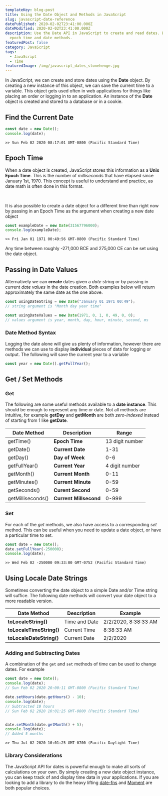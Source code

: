 ```yaml
---
templateKey: blog-post
title: Using the Date Object and Methods in JavaScript
slug: javascript-date-reference
datePublished: 2020-02-02T23:41:00.000Z
dateModified: 2020-02-02T23:41:00.000Z
description: Use the Date API in JavaScript to create and read dates. Explains
  epoch time and date methods.
featuredPost: false
category: JavaScript
tags:
  - JavaScript
  - Time
featuredImage: /img/javascript_dates_stonehenge.jpg
---
```

In JavaScript, we can create and store dates using the **Date** object. By creating a new instance of this object, we can save the current time to a variable. This object gets used often in web applications for things like placing an order or logging in to an application. An instance of the **Date** object is created and stored to a database or in a cookie.

## Find the Current Date

```javascript
const date = new Date();
console.log(date);
```

```terminal
>> Sun Feb 02 2020 08:17:01 GMT-0800 (Pacific Standard Time)
```

## Epoch Time

When a date object is created, JavaScript stores this information as a **Unix Epoch Time**. This is the number of *milliseconds* that have elapsed since January 1st, 1970. This concept is useful to understand and practice, as date math is often done in this format.  

&nbsp;

It is also possible to create a date object for a different time than right now by passing in an Epoch Time as the argument when creating a new date object

```javascript
const exampleDate = new Date(31567796000);
console.log(exampleDate);
```

```terminal
>> Fri Jan 01 1971 00:49:56 GMT-0800 (Pacific Standard Time)
```

Any time between roughly -271,000 BCE and 275,000 CE can be set using the date object.

## Passing in Date Values

Alternatively we can **create** dates given a *date string* or by passing in current *date values* in the date creation. Both examples below will return approximately the same date as the one above.

```javascript
const usingDateString = new Date("January 01 1971 00:49");
// string argument is "Month day year time"

const usingDateValues = new Date(1971, 0, 1, 0, 49, 0, 0);
// values argument is year, month, day, hour, minute, second, ms
```

### Date Method Syntax

Logging the date alone will give us plenty of information, however there are methods we can use to display **individual** pieces of data for logging or output. The following will save the current year to a variable

```javascript
const year = new Date().getFullYear();
```

## Get / Set Methods

### Get

The following are some useful methods available to a **date instance**. This should be enough to represent any time or date. Not all methods are intuitive, for example **getDay** and **getMonth** are both *zero-indexed* instead of starting from 1 like **getDate**.  

| Date Method       | Description            | Range           |
| ----------------- | ---------------------- | --------------- |
| getTime()         | **Epoch Time**         | 13 digit number |
| getDate()         | **Current Date**       | 1-31            |
| getDay()          | **Day of Week**        | 0-6             |
| getFullYear()     | **Current Year**       | 4 digit number  |
| getMonth()        | **Current Month**      | 0-11            |
| getMinutes()      | **Current Minute**     | 0-59            |
| getSeconds()      | **Curent Second**      | 0-59            |
| getMilliseconds() | **Current Millsecond** | 0-999           |

### Set

For each of the *get* methods, we also have access to a corresponding *set* method. This can be useful when you need to update a date object, or have a particular time to set.

```javascript
const date = new Date();
date.setFullYear(-250000);
console.log(date);
```

```terminal
>> Wed Feb 02 -250000 09:33:00 GMT-0752 (Pacific Standard Time)
```

## Using Locale Date Strings

Sometimes converting the date object to a simple Date and/or Time string will suffice. The following date methods will convert your date object to a more readable version.

| Date Method              | Description   | Example              |
| ------------------------ | ------------- | -------------------- |
| **toLocaleString()**     | Time and Date | 2/2/2020, 8:38:33 AM |
| **toLocaleTimeString()** | Current Time  | 8:38:33 AM           |
| **toLocaleDateString()** | Current Date  | 2/2/2020             |

### Adding and Subtracting Dates

A combination of the `get` and `set` methods of time can be used to change dates. For example

```javascript
const date = new Date();
console.log(date);
// Sun Feb 02 2020 20:00:11 GMT-0800 (Pacific Standard Time)

date.setHours(date.getHours() - 10);
console.log(date);
// Subtracted 10 hours
// Sun Feb 02 2020 10:01:25 GMT-0800 (Pacific Standard Time)


date.setMonth(date.getMonth() + 5);
console.log(date);
// Added 5 months
```

```terminal
>> Thu Jul 02 2020 10:01:25 GMT-0700 (Pacific Daylight Time)
```

### Library Considerations

The JavaScript API for dates is powerful enough to make all sorts of calculations on your own. By simply creating a new date object instance, you can keep track of and display time data in your applications. If you are looking to add a library to do the heavy lifting [date-fns](https://date-fns.org/) and [Moment](https://momentjs.com/) are both popular choices.